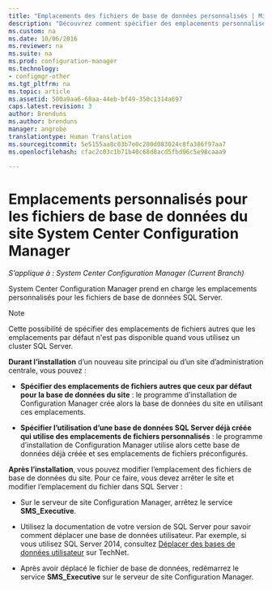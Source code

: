 ```yaml
---
title: "Emplacements des fichiers de base de données personnalisés | Microsoft Docs"
description: "Découvrez comment spécifier des emplacements personnalisés pour des fichiers de base de données SQL Server."
ms.custom: na
ms.date: 10/06/2016
ms.reviewer: na
ms.suite: na
ms.prod: configuration-manager
ms.technology:
- configmgr-other
ms.tgt_pltfrm: na
ms.topic: article
ms.assetid: 500a9aa6-68aa-44eb-bf49-350c1314a697
caps.latest.revision: 3
author: Brenduns
ms.author: brenduns
manager: angrobe
translationtype: Human Translation
ms.sourcegitcommit: 5e5155aa8c03b7e0c200d083024c8fa386f97aa7
ms.openlocfilehash: cfac2c03c1b71b40c68d8acd5fbd96c5e98caaa9

---
```

# <a name="custom-locations-for-system-center-configuration-manager-site-database-files"></a>Emplacements personnalisés pour les fichiers de base de données du site System Center Configuration Manager

*S’applique à : System Center Configuration Manager (Current Branch)*

 System Center Configuration Manager prend en charge les emplacements personnalisés pour les fichiers de base de données SQL Server.  

> [!NOTE]  
>  Cette possibilité de spécifier des emplacements de fichiers autres que les emplacements par défaut n'est pas disponible quand vous utilisez un cluster SQL Server.  

 **Durant l’installation** d’un nouveau site principal ou d’un site d’administration centrale, vous pouvez :  

-   **Spécifier des emplacements de fichiers autres que ceux par défaut pour la base de données du site** : le programme d’installation de Configuration Manager crée alors la base de données du site en utilisant ces emplacements.  

-   **Spécifier l’utilisation d’une base de données SQL Server déjà créée qui utilise des emplacements de fichiers personnalisés** : le programme d’installation de Configuration Manager utilise alors cette base de données déjà créée et ses emplacements de fichiers préconfigurés.  

**Après l’installation**, vous pouvez modifier l’emplacement des fichiers de base de données du site. Pour ce faire, vous devez arrêter le site et modifier l’emplacement du fichier dans SQL Server :  

-   Sur le serveur de site Configuration Manager, arrêtez le service **SMS_Executive**.  

-   Utilisez la documentation de votre version de SQL Server pour savoir comment déplacer une base de données utilisateur. Par exemple, si vous utilisez SQL Server 2014, consultez [Déplacer des bases de données utilisateur](https://technet.microsoft.com/library/ms345483\(v=sql.120\).aspx) sur TechNet.  

-   Après avoir déplacé le fichier de base de données, redémarrez le service **SMS_Executive** sur le serveur de site Configuration Manager.  



<!--HONumber=Feb17_HO2-->


